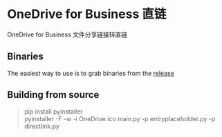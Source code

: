 # OneDrive for Business 直链
 OneDrive for Business 文件分享链接转直链

## Binaries
The easiest way to use is to grab binaries from the [release](https://github.com/JingqingLin/OneDrive-directlink/releases)

## Building from source
 > pip install pyinstaller  
 > pyinstaller -F -w -i OneDrive.ico main.py -p entryplaceholder.py -p directlink.py
